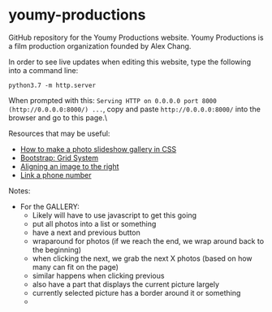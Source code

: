 # youmy-productions
GitHub repository for the Youmy Productions website. Youmy Productions is a film production organization founded by Alex Chang.

In order to see live updates when editing this website, type the following into a command line:
```
python3.7 -m http.server 
``` 
When prompted with this: `Serving HTTP on 0.0.0.0 port 8000 (http://0.0.0.0:8000/) ...`, copy and paste `http://0.0.0.0:8000/` into the browser and go to this page.\

Resources that may be useful: 
 * [How to make a photo slideshow gallery in CSS](https://www.w3schools.com/howto/howto_js_slideshow_gallery.asp)
 * [Bootstrap: Grid System](https://getbootstrap.com/docs/4.0/layout/grid/)
 * [Aligning an image to the right](https://www.delftstack.com/howto/css/css-align-image-right/#:~:text=Select%20the%20img%20tag%20in,the%20right%20of%20the%20webpage.)
 * [Link a phone number](https://www.gaintap.com/archives/clickable-website-phone-number-and-call-tracking-guide/)

Notes:
 * For the GALLERY:
    * Likely will have to use javascript to get this going
    * put all photos into a list or something
    * have a next and previous button
    * wraparound for photos (if we reach the end, we wrap around back to the beginning)
    * when clicking the next, we grab the next X photos (based on how many
    can fit on the page)
    * similar happens when clicking previous
    * also have a part that displays the current picture largely
    * currently selected picture has a border around it or something
    * 